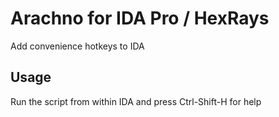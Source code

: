 
# Arachno for IDA Pro / HexRays

Add convenience hotkeys to IDA

## Usage

Run the script from within IDA and press Ctrl-Shift-H for help
